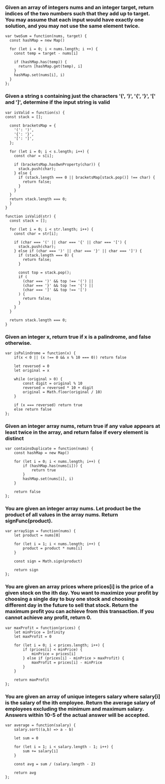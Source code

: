 ### Given an array of integers nums and an integer target, return indices of the two numbers such that they add up to target. You may assume that each input would have exactly one solution, and you may not use the same element twice.
```
var twoSum = function(nums, target) {
  const hashMap = new Map()

  for (let i = 0; i < nums.length; i ++) {
    const temp = target - nums[i]

    if (hashMap.has(temp)) {
      return [hashMap.get(temp), i]
    }
    hashMap.set(nums[i], i)
  }
};
```
### Given a string s containing just the characters '(', ')', '{', '}', '[' and ']', determine if the input string is valid
```
var isValid = function(s) {
const stack = [];

  const bracketsMap = {
    '(': ')',
    '{': '}',
    '[': ']',
  };

  for (let i = 0; i < s.length; i++) {
    const char = s[i];

    if (bracketsMap.hasOwnProperty(char)) {
      stack.push(char);
    } else {
      if (stack.length === 0 || bracketsMap[stack.pop()] !== char) {
        return false;
      }
    }
  }
  return stack.length === 0;
  }
}
```
```
function isValid(str) {
  const stack = [];

  for (let i = 0; i < str.length; i++) {
    const char = str[i];

    if (char === '(' || char === '{' || char === '[') {
      stack.push(char);
    } else if (char === ')' || char === '}' || char === ']') {
      if (stack.length === 0) {
        return false; 
      }

      const top = stack.pop();
      if (
        (char === ')' && top !== '(') ||
        (char === '}' && top !== '{') ||
        (char === ']' && top !== '[')
      ) {
        return false; 
      }
    }
  }

  return stack.length === 0; 
}
```
### Given an integer x, return true if x is a palindrome, and false otherwise.
```
var isPalindrome = function(x) {
    if(x < 0 || (x !== 0 && x % 10 === 0)) return false

    let reversed = 0
    let original = x

    while (original > 0) {
        const digit = original % 10
        reversed = reversed * 10 + digit
        original = Math.floor(original / 10)
    }

    if (x === reversed) return true
    else return false
};
```
### Given an integer array nums, return true if any value appears at least twice in the array, and return false if every element is distinct
```
var containsDuplicate = function(nums) {
    const hashMap = new Map()

    for (let i = 0; i < nums.length; i++) {
        if (hashMap.has(nums[i])) {
            return true
        }
        hashMap.set(nums[i], i)
    }

    return false
};
```
### You are given an integer array nums. Let product be the product of all values in the array nums. Return signFunc(product).
```
var arraySign = function(nums) {
    let product = nums[0]

    for (let i = 1; i < nums.length; i++) {
        product = product * nums[i]    
    }

    const sign = Math.sign(product)

    return sign
};
```
### You are given an array prices where prices[i] is the price of a given stock on the ith day. You want to maximize your profit by choosing a single day to buy one stock and choosing a different day in the future to sell that stock. Return the maximum profit you can achieve from this transaction. If you cannot achieve any profit, return 0.
```
var maxProfit = function(prices) {
    let minPrice = Infinity
    let maxProfit = 0

    for (let i = 0; i < prices.length; i++) {
        if (prices[i] < minPrice) {
            minPrice = prices[i]
        } else if (prices[i] - minPrice > maxProfit) {
            maxProfit = prices[i] - minPrice
        }
    }

    return maxProfit
};
```
### You are given an array of unique integers salary where salary[i] is the salary of the ith employee. Return the average salary of employees excluding the minimum and maximum salary. Answers within 10-5 of the actual answer will be accepted.
```
var average = function(salary) {
    salary.sort((a,b) => a - b)

    let sum = 0

    for (let i = 1; i < salary.length - 1; i++) {
        sum += salary[i]
    }

    const avg = sum / (salary.length - 2)

    return avg
};
```
